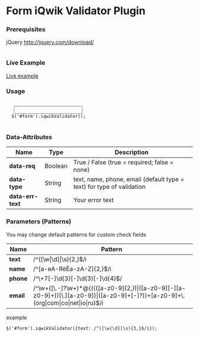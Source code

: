 <h1>Form iQwik Validator Plugin</h1>

<h3>Prerequisites</h3>
<p>jQuery <a href="http://jquery.com/download/" rel="nofollow">http://jquery.com/download/</a></p>
<pre><code><script type="text/javascript" src="./js/iqwik-validator.min.js"></script></code></pre>

<h3>Live Example</h3>
<p><a href="https://iqwik.github.io/iqwik-validator/" rel="nofollow">Live example</a></p>

<h3>Usage</h3>
<pre>
<code>
   <input type="text" data-req="true" data-type="name" data-err-text="Name is required">
  $('#form').iqwikValidator();
</code>
</pre>

<h3>Data-Attributes</h3>
<table>
  <thead>
    <tr>
      <th>Name</th>
      <th>Type</th>
      <th>Description</th>
    </tr>
  </thead>
  <tbody>
    <tr>
      <td><strong>data-req</strong></td>
      <td>Boolean</td>
      <td>True / False (true = required; false = none)</td>
    </tr>
    <tr>
      <td><strong>data-type</strong></td>
      <td>String</td>
      <td>text, name, phone, email (default type = text) for type of validation</td>
    </tr>
    <tr>
      <td><strong>data-err-text</strong></td>
      <td>String</td>
      <td>Your error text</td>
    </tr>
  </tbody>
</table>

<h3>Parameters (Patterns)</h3>
<p>You may change default patterns for custom check fields</p>
<table>
  <thead>
    <tr>
      <th>Name</th>
      <th>Pattern</th>
    </tr>
  </thead>
  <tbody>
    <tr>
      <td><strong>text</strong></td>
      <td>/^([\w|\d]|\s){2,}$/i</td>
    </tr>
    <tr>
      <td><strong>name</strong></td>
      <td>/^[а-яА-ЯёЁa-zA-Z]{2,}$/i</td>
    </tr>      
    <tr>
      <td><strong>phone</strong></td>
      <td>/^\+7[-]\d{3}[-]\d{3}[-]\d{4}$/</td>
    </tr>
    <tr>
      <td><strong>email</strong></td>
      <td>/^\w+([\.-]?\w+)*@(((([a-z0-9]{2,})|([a-z0-9][-][a-z0-9]+))[\.][a-z0-9])|([a-z0-9]+[-]?))+[a-z0-9]+\.(org|com|co|net|io|ru)$/i</td>
    </tr>
  </tbody>
</table>
<p>example</p>
<pre><code>$('#form').iqwikValidator({text: /^([\w|\d]|\s){3,}$/i});</code></pre>
